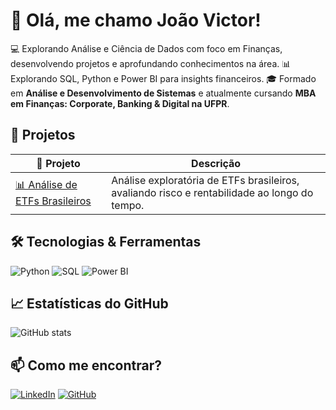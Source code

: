 # 👋 Olá, me chamo João Victor!

💻 Explorando Análise e Ciência de Dados com foco em Finanças, desenvolvendo projetos e aprofundando conhecimentos na área.
📊 Explorando SQL, Python e Power BI para insights financeiros. 
🎓 Formado em **Análise e Desenvolvimento de Sistemas** e atualmente cursando **MBA em Finanças: Corporate, Banking & Digital na UFPR**.

## 📂 Projetos  

| 📌 Projeto | Descrição |
|------------|-----------|
| [📊 Análise de ETFs Brasileiros](https://github.com/JAmaralDS/ETFsAnalysis/tree/main) | Análise exploratória de ETFs brasileiros, avaliando risco e rentabilidade ao longo do tempo. |  |


## 🛠️ Tecnologias & Ferramentas  
![Python](https://img.shields.io/badge/Python-3776AB?style=for-the-badge&logo=python&logoColor=white)
![SQL](https://img.shields.io/badge/SQL-4479A1?style=for-the-badge&logo=mysql&logoColor=white)
![Power BI](https://img.shields.io/badge/Power%20BI-F2C811?style=for-the-badge&logo=powerbi&logoColor=black)

## 📈 Estatísticas do GitHub  
![GitHub stats](https://github-readme-stats.vercel.app/api?username=seu-usuario&show_icons=true&theme=dracula)

## 📫 Como me encontrar?  
[![LinkedIn](https://img.shields.io/badge/LinkedIn-0A66C2?style=for-the-badge&logo=linkedin&logoColor=white)](https://linkedin.com/in/seu-usuario)
[![GitHub](https://img.shields.io/badge/GitHub-181717?style=for-the-badge&logo=github&logoColor=white)](https://github.com/seu-usuario)
